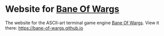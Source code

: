 # Website for [Bane Of Wargs](https://github.com/Dungeons-of-Kathallion/Bane-Of-Wargs)

The website for the ASCII-art terminal game engine [Bane Of Wargs](https://github.com/Dungeons-of-Kathallion/Bane-Of-Wargs). View it there: https://bane-of-wargs.github.io
